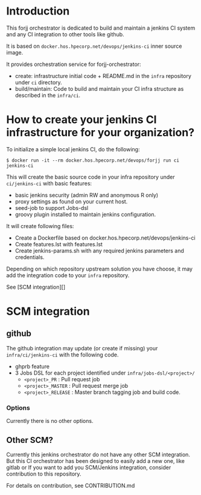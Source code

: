 # Introduction

This forjj orchestrator is dedicated to build and maintain a jenkins CI system and any CI integration to other tools like github.

It is based on `docker.hos.hpecorp.net/devops/jenkins-ci` inner source image.

It provides orchestration service for forjj-orchestrator:

- create: infrastructure initial code + README.md in the `infra` repository under `ci` directory.
- build/maintain: Code to build and maintain your CI infra structure as described in the `infra/ci`.

# How to create your jenkins CI infrastructure for your organization?

To initialize a simple local jenkins CI, do the following:

    $ docker run -it --rm docker.hos.hpecorp.net/devops/forjj run ci jenkins-ci

This will create the basic source code in your infra repository under `ci/jenkins-ci`
with basic features:
- basic jenkins security (admin RW and anonymous R only)
- proxy settings as found on your current host.
- seed-job to support Jobs-dsl
- groovy plugin installed to maintain jenkins configuration.

It will create following files:
- Create a Dockerfile based on docker.hos.hpecorp.net/devops/jenkins-ci
- Create features.lst with features.lst
- Create jenkins-params.sh with any required jenkins parameters and credentials.
 
Depending on which repository upstream solution you have choose, it may add the integration code to your `infra` repository.

See [SCM integration][]



# SCM integration

## github
The github integration may update (or create if missing) your `infra/ci/jenkins-ci` with the following code.

- ghprb feature
- 3 Jobs DSL for each project identified under `infra/jobs-dsl/<project>/`
  - `<project>_PR` : Pull request job
  - `<project>_MASTER` : Pull request merge job
  - `<project>_RELEASE` : Master branch tagging job and build code.

### Options

Currently there is no other options.

## Other SCM?

Currently this jenkins orchestrator do not have any other SCM integration. 
But this CI orchestrator has been designed to easily add a new one, like gitlab or 
If you want to add you SCM/Jenkins integration, consider contribution to this repository.

For details on contribution, see CONTRIBUTION.md


